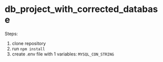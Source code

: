 # db_project_with_corrected_database

Steps:
1. clone repository
2. run <code>npm install</code>
3. create .env file with 1 variables: <code>MYSQL_CON_STRING</code>
